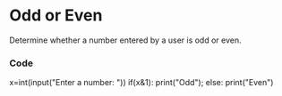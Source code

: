 # Odd or Even

Determine whether a number entered by a user is odd or even.

### Code
x=int(input("Enter a number: "))
if(x&1):
    print("Odd");
else:
    print("Even")
